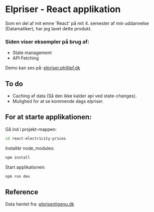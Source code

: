# Elpriser - React applikation
Som en del af mit emne 'React' på mit 4. semester af min uddannelse (Datamatiker), har jeg lavet dette produkt.

### Siden viser eksempler på brug af:
- State management
- API Fetching

Demo kan ses på: [elpriser.phillipf.dk](https://elpriser.phillipf.dk)

## To do
- Caching af data (Så den ikke kalder api ved state-changes).
- Mulighed for at se kommende dags elpriser.

## For at starte applikationen:
Gå ind i projekt-mappen:
```bash
cd react-electricity-prices
```

Installér node_modules:
```bash
npm install
```

Start applikationen:
```bash
npm run dev
```

## Reference
Data hentet fra: [elprisenligenu.dk](https://www.elprisenligenu.dk/elpris-api)